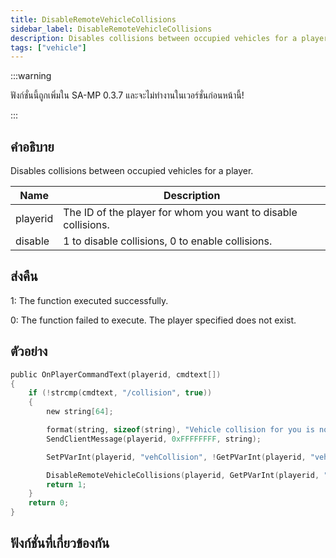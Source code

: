 ```yaml
---
title: DisableRemoteVehicleCollisions
sidebar_label: DisableRemoteVehicleCollisions
description: Disables collisions between occupied vehicles for a player.
tags: ["vehicle"]
---
```


:::warning

ฟังก์ชั่นนี้ถูกเพิ่มใน SA-MP 0.3.7 และจะไม่ทำงานในเวอร์ชั่นก่อนหน้านี้!

:::

## คำอธิบาย

Disables collisions between occupied vehicles for a player.

| Name     | Description                                                   |
| -------- | ------------------------------------------------------------- |
| playerid | The ID of the player for whom you want to disable collisions. |
| disable  | 1 to disable collisions, 0 to enable collisions.              |

## ส่งคืน

1: The function executed successfully.

0: The function failed to execute. The player specified does not exist.

## ตัวอย่าง

```c
public OnPlayerCommandText(playerid, cmdtext[])
{
    if (!strcmp(cmdtext, "/collision", true))
    {
        new string[64];

        format(string, sizeof(string), "Vehicle collision for you is now '%s'", (GetPVarInt(playerid, "vehCollision") != 1) ? ("Disabled") : ("Enabled"));
        SendClientMessage(playerid, 0xFFFFFFFF, string);

        SetPVarInt(playerid, "vehCollision", !GetPVarInt(playerid, "vehCollision"));

        DisableRemoteVehicleCollisions(playerid, GetPVarInt(playerid, "vehCollision"));
        return 1;
    }
    return 0;
}
```

## ฟังก์ชั่นที่เกี่ยวข้องกัน
